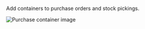 Add containers to purchase orders and stock pickings.

![Purchase container image](../static/description/img.png)
